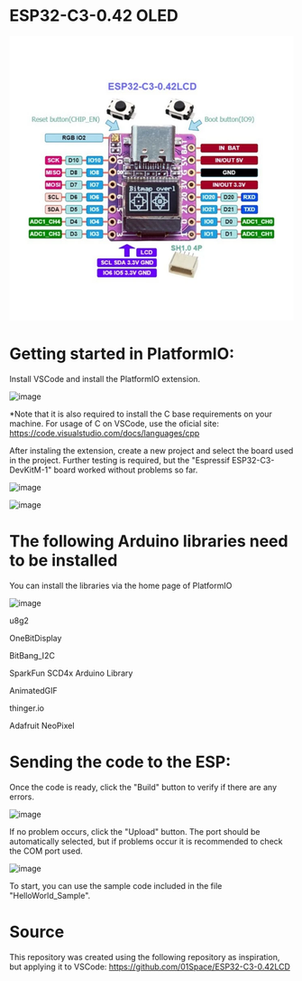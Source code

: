# ESP32-C3-0.42 OLED

![image](https://github.com/ricardocplima/ESP-C3-0.42/blob/main/images/esp32c3_042_oled_pinout.webp)


# Getting started in PlatformIO:
Install VSCode and install the PlatformIO extension.

![image](https://github.com/ricardocplima/ESP32-C3-0.42OLED_VSCode/blob/main/images/PlatformIO_Extension.png)

*Note that it is also required to install the C base requirements on your machine. For usage of C on VSCode, use the oficial site:
https://code.visualstudio.com/docs/languages/cpp


After instaling the extension, create a new project and select the board used in the project. Further testing is required, but the "Espressif ESP32-C3-DevKitM-1" board worked without problems so far.

![image](https://github.com/ricardocplima/ESP32-C3-0.42OLED_VSCode/blob/main/images/PlatformIO_NewProject.png)

![image](https://github.com/ricardocplima/ESP32-C3-0.42OLED_VSCode/blob/main/images/PlatformIO_SelectBoard.png)


# The following Arduino libraries need to be installed
You can install the libraries via the home page of PlatformIO

![image](https://github.com/ricardocplima/ESP32-C3-0.42OLED_VSCode/blob/main/images/PlatformIO_Libraries.png)

u8g2

OneBitDisplay

BitBang_I2C

SparkFun SCD4x Arduino Library

AnimatedGIF

thinger.io

Adafruit NeoPixel 


# Sending the code to the ESP:

Once the code is ready, click the "Build" button to verify if there are any errors.

![image](https://github.com/ricardocplima/ESP32-C3-0.42OLED_VSCode/blob/main/images/PlatformIO_Build.png)


If no problem occurs, click the "Upload" button. The port should be automatically selected, but if problems occur it is recommended to check the COM port used.

![image](https://github.com/ricardocplima/ESP32-C3-0.42OLED_VSCode/blob/main/images/PlatformIO_Upload.png)


To start, you can use the sample code included in the file "HelloWorld_Sample".


# Source

This repository was created using the following repository as inspiration, but applying it to VSCode:  https://github.com/01Space/ESP32-C3-0.42LCD
